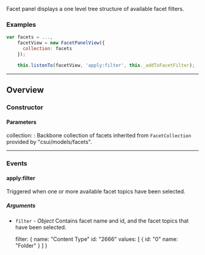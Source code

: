 
Facet panel displays a one level tree structure of available facet filters.

### Examples

```js
var facets = ...,
    facetView = new FacetPanelView({
      collection: facets
    });

    this.listenTo(facetView, 'apply:filter', this._addToFacetFilter);
```

---

## Overview

### Constructor

#### Parameters

collection:
: Backbone collection of facets inherited from `FacetCollection` provided by "csui/models/facets".

---

### Events

#### apply:filter

Triggered when one or more available facet topics have been selected.

##### Arguments

* `filter` - *Object* Contains facet name and id, and the facet topics that have been selected.

    filter: {
      name: "Content Type"
      id: "2666"
      values: [
        {
          id: "0"
          name: "Folder"
        }
      ]
    }
